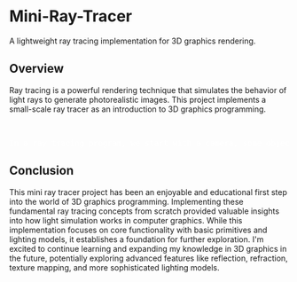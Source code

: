 # Mini-Ray-Tracer

A lightweight ray tracing implementation for 3D graphics rendering.

##  Overview

Ray tracing is a powerful rendering technique that simulates the behavior of light rays to generate photorealistic images. This project implements a small-scale ray tracer as an introduction to 3D graphics programming.

<br>

<pre style="color:white; text-align:center">In a ray tracing program, we start with a camera, some objects, and a light source. During execution, we send rays (which are like lines) from the camera through each pixel on the screen. To do this, we use certain equations to define the direction and position of each ray. If a ray hits an object in the scene, we color that pixel using the object’s color. But how do we know if a ray hits something? Back in high school, we learned that a line intersects a function if the equation becomes solvable when we plug in values — it's similar here. Each object (like a sphere, plane, or cylinder) has its own equation. We plug the ray’s formula into the object’s equation and, after simplifying, we usually get a quadratic equation. If that equation has a solution, it means there’s an intersection. Once we render all basic objects, we apply ambient lighting — a general brightness added to all colors to simulate surrounding light. Then comes normal lighting, where we calculate how light hits the surface using the dot product between the light direction and the surface normal (which is a vector pointing out from the surface). Finally, we handle shadows by sending a ray from the intersection point to the light source. If something blocks that ray, the point is in shadow; if not, it’s lit. </pre>


## Conclusion

This mini ray tracer project has been an enjoyable and educational first step into the world of 3D graphics programming. Implementing these fundamental ray tracing concepts from scratch provided valuable insights into how light simulation works in computer graphics. While this implementation focuses on core functionality with basic primitives and lighting models, it establishes a foundation for further exploration. I'm excited to continue learning and expanding my knowledge in 3D graphics in the future, potentially exploring advanced features like reflection, refraction, texture mapping, and more sophisticated lighting models.
